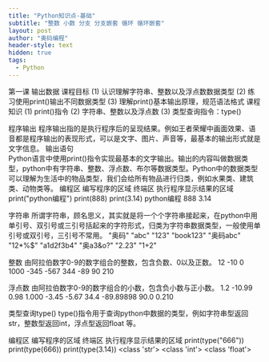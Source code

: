 ```yaml
---
title: "Python知识点-基础"
subtitle: "整数 小数 分支 分支嵌套 循环 循环嵌套"
layout: post
author: "奥码编程"
header-style: text
hidden: true
tags:
  - Python
---
```



第一课 输出数据
课程目标	(1)	认识理解字符串、整数以及浮点数数据类型
(2)	练习使用print()输出不同数据类型
(3)	理解print()基本输出原理，规范语法格式
课程知识	(1)	print()指令
(2)	字符串、整数以及浮点数
(3)	类型查询指令：type()

程序输出	程序输出指的是执行程序后的呈现结果。例如王者荣耀中画面效果、语音都是程序输出的表现形式，可以是文字、图片、声音等，最基本的输出形式就是文字信息。
输出语句	
 Python语言中使用print()指令实现最基本的文字输出。输出的内容叫做数据类型，python中有字符串、整数、浮点数、布尔等数据类型。Python中的数据类型可以理解为生活中的物品类型，我们会给所有物品进行归类，例如水果类、建筑类、动物类等。
编程区
编写程序的区域	终端区
执行程序显示结果的区域
print("python编程")
print(888)
print(3.14)	python编程
888
3.14


字符串	
所谓字符串，顾名思义，其实就是将一个个字符串接起来，在python中用单引号、双引号或三引号括起来的字符形式，归类为字符串数据类型，一般使用单引号或双引号，三引号不常用。
"奥码"	"abc"	"123"	"book123"	"奥码abc"
"12*%$"	"a1d2f3b4"	"奥a3&o?"	"2.23"	"1+2"

整数	由阿拉伯数字0-9的数字组合的整数，包含负数、0以及正数。
12	-10	0	1000	-345
-567	344	-89	90	210

浮点数	由阿拉伯数字0-9的数字组合的小数，包含负小数与正小数。
1.2	-10.99	0.98	1.000	-3.45
-5.67	34.4	-89.89898	90.0	0.210

类型查询type()	type()指令用于查询python中数据的类型，例如字符串型返回str，整数型返回int，浮点型返回float 等。

编程区
编写程序的区域	终端区
执行程序显示结果的区域
print(type("666"))
print(type(666))
print(type(3.14))	<class 'str'>
<class 'int'>
<class 'float'>


